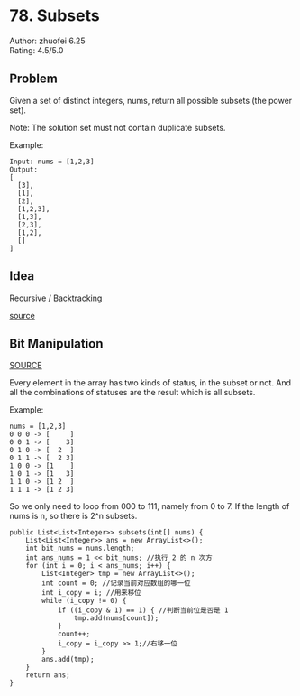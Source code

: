 # 78. Subsets

Author: zhuofei 6.25  
Rating: 4.5/5.0  

## Problem  

Given a set of distinct integers, nums, return all possible subsets (the power set).

Note: The solution set must not contain duplicate subsets.

Example:
```
Input: nums = [1,2,3]
Output:
[
  [3],
  [1],
  [2],
  [1,2,3],
  [1,3],
  [2,3],
  [1,2],
  []
]
```

## Idea

Recursive / Backtracking  

[source](https://leetcode.com/problems/subsets/solution/)  

## Bit Manipulation  

[SOURCE](https://leetcode.com/problems/subsets/discuss/27288/My-solution-using-bit-manipulation)

Every element in the array has two kinds of status, in the subset or not. And all the combinations of statuses are the result which is all subsets.

Example:
```
nums = [1,2,3]
0 0 0 -> [     ]
0 0 1 -> [    3]
0 1 0 -> [  2  ]   
0 1 1 -> [  2 3]  
1 0 0 -> [1    ]
1 0 1 -> [1   3] 
1 1 0 -> [1 2  ]
1 1 1 -> [1 2 3]
```

So we only need to loop from 000 to 111, namely from 0 to 7. If the length of nums is n, so there is 2^n subsets.

```
public List<List<Integer>> subsets(int[] nums) {
    List<List<Integer>> ans = new ArrayList<>();
    int bit_nums = nums.length;
    int ans_nums = 1 << bit_nums; //执行 2 的 n 次方
    for (int i = 0; i < ans_nums; i++) {
        List<Integer> tmp = new ArrayList<>();
        int count = 0; //记录当前对应数组的哪一位
        int i_copy = i; //用来移位
        while (i_copy != 0) { 
            if ((i_copy & 1) == 1) { //判断当前位是否是 1
                tmp.add(nums[count]);
            }
            count++;
            i_copy = i_copy >> 1;//右移一位
        }
        ans.add(tmp);
    }
    return ans;
}
```